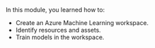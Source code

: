 In this module, you learned how to:

- Create an Azure Machine Learning workspace.
- Identify resources and assets.
- Train models in the workspace.
